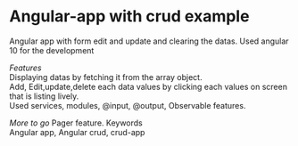 # Angular-app with crud example
Angular app with form edit and update and clearing the datas. Used angular 10 for the development

*Features*<br>
Displaying datas by fetching it from the array object.<br>
Add, Edit,update,delete each data values by clicking each values on screen that is listing lively.<br>
Used services, modules, @input, @output, Observable features.<br>

*More to go*
Pager feature.
Keywords<br>
Angular app, Angular crud, crud-app 

